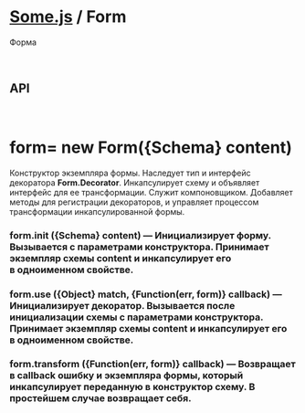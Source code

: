 # [Some.js](http://somejs.org/form) / Form

Форма

 

## API

 

# form= new Form({Schema} content)
Конструктор экземпляра формы. Наследует тип и интерфейс декоратора **Form.Decorator**. Инкапсулирует схему и объявляет интерфейс для ее трансформации. Служит компоновщиком. Добавляет методы для регистрации декораторов, и управляет процессом трансформации инкапсулированной формы.

### form.init ({Schema} content) — Инициализирует форму. Вызывается с параметрами конструктора. Принимает экземпляр схемы **content** и инкапсулирует его в одноименном свойстве.

### form.use ({Object} match, {Function(err, form)} callback) — Инициализирует декоратор. Вызывается после инициализации схемы с параметрами конструктора. Принимает экземпляр схемы **content** и инкапсулирует его в одноименном свойстве.

### form.transform ({Function(err, form)} callback) — Возвращает в **callback** ошибку и экземпляра формы, который инкапсулирует переданную в конструктор схему. В простейшем случае возвращает себя. 